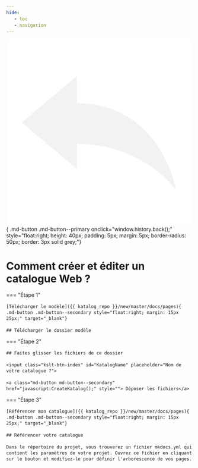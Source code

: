 ```yaml
---
hide:
   - toc
   - navigation
---
```


![Retour configuration](https://raw.githubusercontent.com/Konsilion/website/master/media/fleche-retour.png){ .md-button .md-button--primary onclick="window.history.back();" style="float:right; height: 40px; padding: 5px; margin: 5px; border-radius: 50px; border: 3px solid grey;"}

# Comment créer et éditer un catalogue Web ?

=== "Étape 1"

    [Télécharger le modèle]({{ katalog_repo }}/new/master/docs/pages){ .md-button .md-button--secondary style="float:right; margin: 15px 25px;" target="_blank"}

    ## Télécharger le dossier modèle

=== "Étape 2"

    ## Faites glisser les fichiers de ce dossier
    
    <input class="kslt-btn-index" id="KatalogName" placeholder="Nom de votre catalogue ?">
    
    <a class="md-button md-button--secondary" href="javascript:CreateKatalog();" style=""> Déposer les fichiers</a>
    
    
=== "Étape 3"

    [Référencer mon catalogue]({{ katalog_repo }}/new/master/docs/pages){ .md-button .md-button--secondary style="float:right; margin: 15px 25px;" target="_blank"}

    ## Référencer votre catalogue
    
    Dans le répertoire du projet, vous trouverez un fichier mkdocs.yml qui contient les paramètres de votre projet. Ouvrez ce fichier en cliquant sur le bouton et modifiez-le pour définir l'arborescence de vos pages.

<script>
function CreateKatalog() {

    var name = document.getElementById("KatalogName").value;
    
    if(name != ""){
        window.open("{{katalog_repo}}/upload/master/docs/katalog/" + name);
    } else {
        alert("Renseigner le nom de votre nouveau Catalogue Web.");
    }
};
</script>